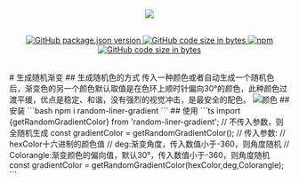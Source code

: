 
<div style="text-align:center;align:center">
<!-- <div style="width:100px;height:100px;background-image: linear-gradient(to top right, #ff0844 50%, #ffb199 50%);filter:blur(30px);margin:0 auto">

</div>    -->
 <img style="z-index:10;position:abslute;margin-top:10px" src="https://s1.ax1x.com/2023/02/14/pSo7CWt.png" />

</div>
<br/>
<p align="center">
<a href="https://github.com/LOG1997/random-liner-gradient">
<img alt="GitHub package.json version" src="https://img.shields.io/github/package-json/v/log1997/random-liner-gradient?style=flat-square">
</a>
<a href="https://github.com/LOG1997/random-liner-gradient">
<img alt="GitHub code size in bytes" src="https://img.shields.io/github/languages/code-size/log1997/random-liner-gradient?style=flat-square">
</a>
<a href="https://www.npmjs.com/package/random-liner-gradient">
<img alt="npm" src="https://img.shields.io/npm/dm/random-liner-gradient">
</a>
<a href="https://cn.vitejs.dev/">
<img alt="GitHub code size in bytes" src="https://img.shields.io/static/v1?label=vite&message=4.1.1&color=blueviolet&style=flat-square">
</a>
</p>
<br/>
# 生成随机渐变
## 生成随机色的方式
传入一种颜色或者自动生成一个随机色后，渐变色的另一个颜色默认取值是在色环上顺时针偏向30°的颜色，此种颜色过渡平缓，优点是稳定、和谐，没有强烈的视觉冲击，是最安全的配色。
<img src="https://s1.ax1x.com/2023/02/14/pSo4I3T.png" alt="颜色"></img>
## 安装
```bash
npm i random-liner-gradient
```
## 使用
```ts
import {getRandomGradientColor} from 'random-liner-gradient';
// 不传入参数，则全随机生成
const gradientColor = getRandomGradientColor();
// 传入参数:
// hexColor十六进制的颜色值
// deg:渐变角度，传入数值小于-360，则角度随机
// Colorangle:渐变颜色的偏向值，默认30°，传入数值小于-360，则角度随机
const gradientColor = getRandomGradientColor(hexColor,deg,Colorangle);
```